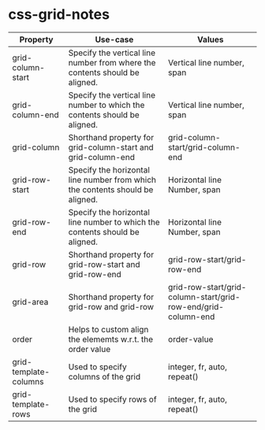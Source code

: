 # css-grid-notes
|Property| Use-case | Values |
|--------|----------|------------|
|grid-column-start|Specify the vertical line number from where the contents should be aligned.|Vertical line number, span|
|grid-column-end|Specify the vertical line number to which the contents should be aligned.|Vertical line number, span|
|grid-column|Shorthand property for grid-column-start and grid-column-end|grid-column-start/grid-column-end |
|grid-row-start|Specify the horizontal line number from which the contents should be aligned.|Horizontal line Number, span|
|grid-row-end|Specify the horizontal line number to which the contents should be aligned.|Horizontal line Number, span|
|grid-row|Shorthand property for grid-row-start and grid-row-end|grid-row-start/grid-row-end |
|grid-area|Shorthand property for grid-row and grid-row|grid-row-start/grid-column-start/grid-row-end/grid-column-end|
|order|Helps to custom align the elememts w.r.t. the order value|order-value|
|grid-template-columns|Used to specify columns of the grid|integer, fr, auto, repeat()|
|grid-template-rows|Used to specify rows of the grid|integer, fr, auto, repeat()|
